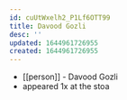 ```yaml
---
id: cuUtWxelh2_P1Lf6OTT99
title: Davood Gozli
desc: ''
updated: 1644961726955
created: 1644961726955
---
```



- [[person]] - Davood Gozli
- appeared 1x at the stoa
